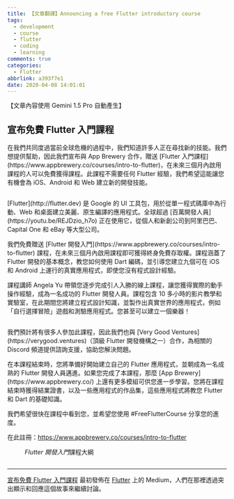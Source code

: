 ```yaml
---
title: 【文章翻譯】Announcing a free Flutter introductory course
tags:
  - development
  - course
  - flutter
  - coding
  - learning
comments: true
categories:
  - Flutter
abbrlink: a393f7e1
date: 2020-04-08 14:01:01
---
```


【文章內容使用 Gemini 1.5 Pro 自動產生】

## 宣布免費 Flutter 入門課程

<p>在我們共同度過當前全球危機的過程中，我們知道許多人正在尋找新的技能。我們想提供幫助，因此我們宣布與 App Brewery 合作，贈送 [Flutter 入門課程](https://www.appbrewery.co/courses/intro-to-flutter)，在未來三個月內啟用課程的人可以免費獲得課程。此課程不需要任何 Flutter 經驗，我們希望這能讓您有機會為 iOS、Android 和 Web 建立新的開發技能。</p>

<figure>
<img alt="" src="https://cdn-images-1.medium.com/max/1024/0*li3Xi9x6pYTCZYE2" />
</figure>

<p>[Flutter](http://flutter.dev) 是 Google 的 UI 工具包，用於從單一程式碼庫中為行動、Web 和桌面建立美麗、原生編譯的應用程式。全球超過 [百萬開發人員](https://youtu.be/REJDzio_h7o) 正在使用它，從個人和新創公司到阿里巴巴、Capital One 和 eBay 等大型公司。</p>

<p>我們免費贈送 [Flutter 開發入門](https://www.appbrewery.co/courses/intro-to-flutter) 課程，在未來三個月內啟用課程即可獲得終身免費存取權。課程涵蓋了 Flutter 開發的基本概念，教您如何使用 Dart 編碼，並引導您建立九個可在 iOS 和 Android 上運行的真實應用程式，即使您沒有程式設計經驗。
</p>

<p>課程講師 Angela Yu 帶領您逐步完成引人入勝的線上課程，讓您獲得實際的動手操作經驗，成為一名成功的 Flutter 開發人員。課程包含 10 多小時的影片教學和實驗室，在此期間您將建立程式設計知識，並製作出真實世界的應用程式，例如「自行選擇冒險」遊戲和測驗應用程式。您甚至可以建立一個樂器！</p>

<figure>
<img alt="" src="https://cdn-images-1.medium.com/max/1024/0*3uBFOes60gr9dEUa" />
</figure>

<p>我們預計將有很多人參加此課程，因此我們也與 [Very Good Ventures](https://verygood.ventures)（頂級 Flutter 開發機構之一）合作，為相關的 Discord 頻道提供諮詢支援，協助您解決問題。</p>

<p>在本課程結束時，您將準備好開始建立自己的 Flutter 應用程式，並朝成為一名成熟的 Flutter 開發人員邁進。如果您完成了本課程，那麼 [App Brewery](https://www.appbrewery.co/) 上還有更多模組可供您進一步學習。您將在課程結束時獲得結業證書，以及一些應用程式的作品集，這些應用程式將教您 Flutter 和 Dart 的基礎知識。</p>

<p>我們希望很快在課程中看到您，並希望您使用 #FreeFlutterCourse 分享您的進度。</p>

<p>在此註冊：<a href="https://www.appbrewery.co/courses/intro-to-flutter">https://www.appbrewery.co/courses/intro-to-flutter</a></p>

<figure>
<img alt="" src="https://cdn-images-1.medium.com/max/1024/1*rVqP5EWrGnR_h0cB63qbFg.png" />
<figcaption><em>Flutter 開發入門</em>課程大綱</figcaption>
</figure>

<img src="https://medium.com/_/stat?event=post.clientViewed&referrerSource=full_rss&postId=c9bc3b898c4d" width="1" height="1"><hr><p><a href="https://medium.com/flutter/learn-flutter-for-free-c9bc3b898c4d">宣布免費 Flutter 入門課程</a> 最初發佈在 <a href="https://medium.com/flutter">Flutter</a> 上的 Medium，人們在那裡透過突出顯示和回應這個故事來繼續討論。</p>

